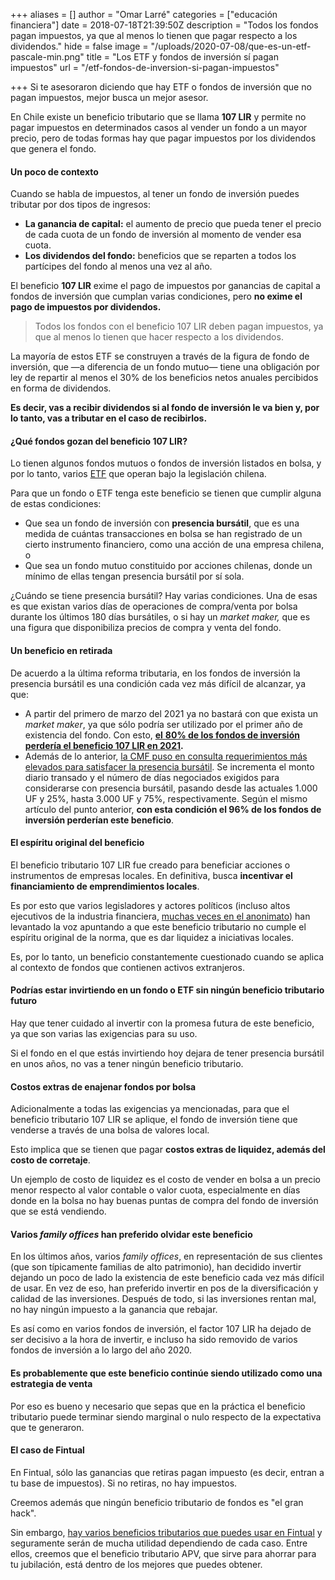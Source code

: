 +++
aliases = []
author = "Omar Larré"
categories = ["educación financiera"]
date = 2018-07-18T21:39:50Z
description = "Todos los fondos pagan impuestos, ya que al menos lo tienen que pagar respecto a los dividendos."
hide = false
image = "/uploads/2020-07-08/que-es-un-etf-pascale-min.png"
title = "Los ETF y fondos de inversión sí pagan impuestos"
url = "/etf-fondos-de-inversion-si-pagan-impuestos"

+++
Si te asesoraron diciendo que hay ETF o fondos de inversión que no pagan impuestos, mejor busca un mejor asesor.

En Chile existe un beneficio tributario que se llama **107 LIR** y permite no pagar impuestos en determinados casos al vender un fondo a un mayor precio, pero de todas formas hay que pagar impuestos por los dividendos que genera el fondo.

#### Un poco de contexto

Cuando se habla de impuestos, al tener un fondo de inversión puedes tributar por dos tipos de ingresos:

* **La ganancia de capital:** el aumento de precio que pueda tener el precio de cada cuota de un fondo de inversión al momento de vender esa cuota.
* **Los dividendos del fondo:** beneficios que se reparten a todos los partícipes del fondo al menos una vez al año.

El beneficio **107 LIR** exime el pago de impuestos por ganancias de capital a fondos de inversión que cumplan varias condiciones, pero **no exime el pago de impuestos por dividendos.**

> Todos los fondos con el beneficio 107 LIR deben pagan impuestos, ya que al menos lo tienen que hacer respecto a los dividendos.

La mayoría de estos ETF se construyen a través de la figura de fondo de inversión, que —a diferencia de un fondo mutuo— tiene una obligación por ley de repartir al menos el 30% de los beneficios netos anuales percibidos en forma de dividendos.

**Es decir, vas a recibir dividendos si al fondo de inversión le va bien y, por lo tanto, vas a tributar en el caso de recibirlos.**

#### ¿Qué fondos gozan del beneficio 107 LIR?

Lo tienen algunos fondos mutuos o fondos de inversión listados en bolsa, y por lo tanto, varios [ETF](https://edu.fintual.cl/el-porqu%C3%A9-fintual-usa-etfs-77b7e7336f86/) que operan bajo la legislación chilena.

Para que un fondo o ETF tenga este beneficio se tienen que cumplir alguna de estas condiciones:

* Que sea un fondo de inversión con **presencia bursátil**, que es una medida de cuántas transacciones en bolsa se han registrado de un cierto instrumento financiero, como una acción de una empresa chilena, o
* Que sea un fondo mutuo constituido por acciones chilenas, donde un mínimo de ellas tengan presencia bursátil por sí sola.

¿Cuándo se tiene presencia bursátil? Hay varias condiciones. Una de esas es que existan varios días de operaciones de compra/venta por bolsa durante los últimos 180 días bursátiles, o si hay un _market maker,_ que es una figura que disponibiliza precios de compra y venta del fondo.

#### Un beneficio en retirada

De acuerdo a la última reforma tributaria, en los fondos de inversión la presencia bursátil es una condición cada vez más difícil de alcanzar, ya que:

* A partir del primero de marzo del 2021 ya no bastará con que exista un _market maker_, ya que sólo podría ser utilizado por el primer año de existencia del fondo. Con esto, [**el** **80% de los fondos de inversión** **perdería el beneficio 107 LIR en 2021**](https://www.elmercurio.com/inversiones/noticias/columnas/2020/03/19/bolsa-chilena-las-tragedias-nunca-llegan-solas.aspx)**.**
* Además de lo anterior, [la CMF puso en consulta requerimientos más elevados para satisfacer la presencia bursátil](http://www.cmfchile.cl/portal/prensa/604/w3-article-27473.html). Se incrementa el monto diario transado y el número de días negociados exigidos para considerarse con presencia bursátil, pasando desde las actuales 1.000 UF y 25%, hasta 3.000 UF y 75%, respectivamente. Según el mismo artículo del punto anterior, **con esta condición el 96% de los fondos de inversión perderían este beneficio**.

#### El espíritu original del beneficio

El beneficio tributario 107 LIR fue creado para beneficiar acciones o instrumentos de empresas locales. En definitiva, busca **incentivar el financiamiento de emprendimientos locales**.

Es por esto que varios legisladores y actores políticos (incluso altos ejecutivos de la industria financiera, [muchas veces en el anonimato](https://www.elmercurio.com/Inversiones/Noticias/Analisis/2019/03/27/Mercado-analiza-opciones-y-mejoras-para-market-makers.aspx)) han levantado la voz apuntando a que este beneficio tributario no cumple el espíritu original de la norma, que es dar liquidez a iniciativas locales.

Es, por lo tanto, un beneficio constantemente cuestionado cuando se aplica al contexto de fondos que contienen activos extranjeros.

#### Podrías estar invirtiendo en un fondo o ETF sin ningún beneficio tributario futuro

Hay que tener cuidado al invertir con la promesa futura de este beneficio, ya que son varias las exigencias para su uso.

Si el fondo en el que estás invirtiendo hoy dejara de tener presencia bursátil en unos años, no vas a tener ningún beneficio tributario.

#### Costos extras de enajenar fondos por bolsa

Adicionalmente a todas las exigencias ya mencionadas, para que el beneficio tributario 107 LIR se aplique, el fondo de inversión tiene que venderse a través de una bolsa de valores local.

Esto implica que se tienen que pagar **costos extras de liquidez, además del costo de corretaje**.

Un ejemplo de costo de liquidez es el costo de vender en bolsa a un precio menor respecto al valor contable o valor cuota, especialmente en días donde en la bolsa no hay buenas puntas de compra del fondo de inversión que se está vendiendo.

#### Varios _family offices_ han preferido olvidar este beneficio

En los últimos años, varios _family offices_, en representación de sus clientes (que son típicamente familias de alto patrimonio), han decidido invertir dejando un poco de lado la existencia de este beneficio cada vez más difícil de usar. En vez de eso, han preferido invertir en pos de la diversificación y calidad de las inversiones. Después de todo, si las inversiones rentan mal, no hay ningún impuesto a la ganancia que rebajar.

Es así como en varios fondos de inversión, el factor 107 LIR ha dejado de ser decisivo a la hora de invertir, e incluso ha sido removido de varios fondos de inversión a lo largo del año 2020.

#### Es probablemente que este beneficio continúe siendo utilizado como una estrategia de venta

Por eso es bueno y necesario que sepas que en la práctica el beneficio tributario puede terminar siendo marginal o nulo respecto de la expectativa que te generaron.

#### El caso de Fintual

En Fintual, sólo las ganancias que retiras pagan impuesto (es decir, entran a tu base de impuestos). Si no retiras, no hay impuestos.

Creemos además que ningún beneficio tributario de fondos es "el gran hack".

Sin embargo, [hay varios beneficios tributarios que puedes usar en Fintual](https://edu.fintual.cl/4-beneficios-tributarios-si-usas-fintual/) y seguramente serán de mucha utilidad dependiendo de cada caso. Entre ellos, creemos que el beneficio tributario APV, que sirve para ahorrar para tu jubilación, está dentro de los mejores que puedes obtener.